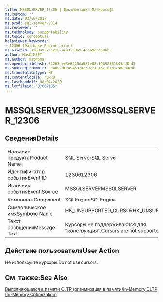 ```yaml
---
title: MSSQLSERVER_12306 | Документация Майкрософт
ms.custom: ''
ms.date: 03/06/2017
ms.prod: sql-server-2014
ms.reviewer: ''
ms.technology: supportability
ms.topic: conceptual
helpviewer_keywords:
- 12306 (Database Engine error)
ms.assetid: 1f83d927-a215-4e43-98a9-4dab9d6e68bb
author: MashaMSFT
ms.author: mathoma
ms.openlocfilehash: 32263eed3e6425da53fe08c19092569341ad8fd3
ms.sourcegitcommit: ad4d92dce894592a259721a1571b1d8736abacdb
ms.translationtype: MT
ms.contentlocale: ru-RU
ms.lasthandoff: 08/04/2020
ms.locfileid: "87667185"
---
```

# <a name="mssqlserver_12306"></a><span data-ttu-id="27a80-102">MSSQLSERVER_12306</span><span class="sxs-lookup"><span data-stu-id="27a80-102">MSSQLSERVER_12306</span></span>
    
## <a name="details"></a><span data-ttu-id="27a80-103">Сведения</span><span class="sxs-lookup"><span data-stu-id="27a80-103">Details</span></span>  
  
|||  
|-|-|  
|<span data-ttu-id="27a80-104">Название продукта</span><span class="sxs-lookup"><span data-stu-id="27a80-104">Product Name</span></span>|<span data-ttu-id="27a80-105">SQL Server</span><span class="sxs-lookup"><span data-stu-id="27a80-105">SQL Server</span></span>|  
|<span data-ttu-id="27a80-106">Идентификатор события</span><span class="sxs-lookup"><span data-stu-id="27a80-106">Event ID</span></span>|<span data-ttu-id="27a80-107">12306</span><span class="sxs-lookup"><span data-stu-id="27a80-107">12306</span></span>|  
|<span data-ttu-id="27a80-108">Источник события</span><span class="sxs-lookup"><span data-stu-id="27a80-108">Event Source</span></span>|<span data-ttu-id="27a80-109">MSSQLSERVER</span><span class="sxs-lookup"><span data-stu-id="27a80-109">MSSQLSERVER</span></span>|  
|<span data-ttu-id="27a80-110">Компонент</span><span class="sxs-lookup"><span data-stu-id="27a80-110">Component</span></span>|<span data-ttu-id="27a80-111">SQLEngine</span><span class="sxs-lookup"><span data-stu-id="27a80-111">SQLEngine</span></span>|  
|<span data-ttu-id="27a80-112">Символическое имя</span><span class="sxs-lookup"><span data-stu-id="27a80-112">Symbolic Name</span></span>|<span data-ttu-id="27a80-113">HK_UNSUPPORTED_CURSOR</span><span class="sxs-lookup"><span data-stu-id="27a80-113">HK_UNSUPPORTED_CURSOR</span></span>|  
|<span data-ttu-id="27a80-114">Текст сообщения</span><span class="sxs-lookup"><span data-stu-id="27a80-114">Message Text</span></span>|<span data-ttu-id="27a80-115">Курсоры не поддерживаются для "*конструкция*".</span><span class="sxs-lookup"><span data-stu-id="27a80-115">Cursors are not supported with '*construct*'.</span></span>|  
  
## <a name="user-action"></a><span data-ttu-id="27a80-116">Действие пользователя</span><span class="sxs-lookup"><span data-stu-id="27a80-116">User Action</span></span>  
 <span data-ttu-id="27a80-117">Не используйте курсоры.</span><span class="sxs-lookup"><span data-stu-id="27a80-117">Do not use cursors.</span></span>  
  
## <a name="see-also"></a><span data-ttu-id="27a80-118">См. также:</span><span class="sxs-lookup"><span data-stu-id="27a80-118">See Also</span></span>  
 [<span data-ttu-id="27a80-119">Выполняющаяся в памяти OLTP (оптимизация в памяти)</span><span class="sxs-lookup"><span data-stu-id="27a80-119">In-Memory OLTP &#40;In-Memory Optimization&#41;</span></span>](../in-memory-oltp/in-memory-oltp-in-memory-optimization.md)  
  
  
